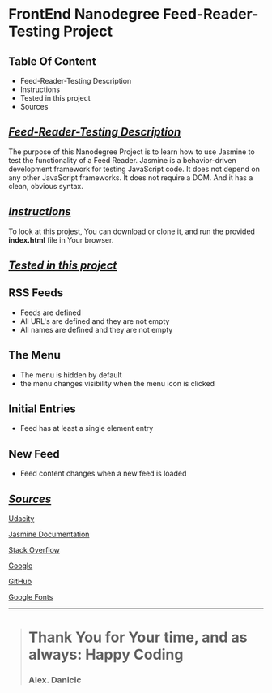 # FrontEnd Nanodegree Feed-Reader-Testing Project

## Table Of Content

* Feed-Reader-Testing Description
* Instructions
* Tested in this project
* Sources

## *<u>Feed-Reader-Testing Description</u>*

The purpose of this Nanodegree Project is to learn how to use Jasmine to test the functionality of a Feed Reader. Jasmine is a behavior-driven development framework for testing JavaScript code. It does not depend on any other JavaScript frameworks. It does not require a DOM. And it has a clean, obvious syntax.

## *<u>Instructions</u>*

To look at this projest, You can download or clone it, and run the provided **index.html** file in Your browser.

## *<u>Tested in this project</u>*
## RSS Feeds
* Feeds are defined
* All URL's are defined and they are not empty
* All names are defined and they are not empty
## The Menu
* The menu is hidden by default
* the menu changes visibility when the menu icon is clicked
## Initial Entries
* Feed has at least a single element entry
## New Feed
* Feed content changes when a new feed is loaded


## *<u>Sources</u>*

[Udacity](https://www.udacity.com)

[Jasmine Documentation](https://jasmine.github.io/2.1/introduction.html)

[Stack Overflow](https://stackoverflow.com)

[Google](https://www.google.com)

[GitHub](https://www.github.com)

[Google Fonts](https://fonts.google.com/)
_ _ _

> # Thank You for Your time, and as always: **Happy Coding** 
> ### Alex. Danicic


